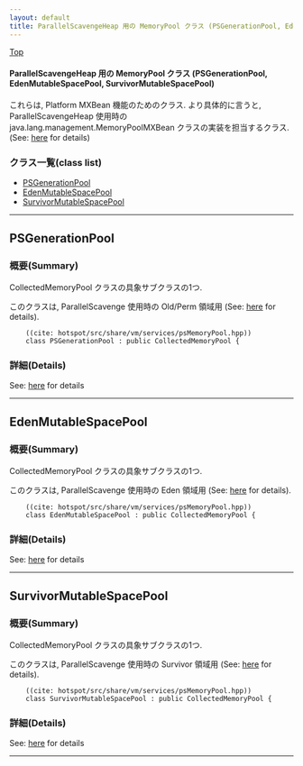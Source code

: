 ```yaml
---
layout: default
title: ParallelScavengeHeap 用の MemoryPool クラス (PSGenerationPool, EdenMutableSpacePool, SurvivorMutableSpacePool)
---
```

[Top](../index.html)

#### ParallelScavengeHeap 用の MemoryPool クラス (PSGenerationPool, EdenMutableSpacePool, SurvivorMutableSpacePool)

これらは, Platform MXBean 機能のためのクラス.
より具体的に言うと, ParallelScavengeHeap 使用時の java.lang.management.MemoryPoolMXBean クラスの実装を担当するクラス.
(See: [here](no2114twV.html) for details)


### クラス一覧(class list)

  * [PSGenerationPool](#noK9OwsM92)
  * [EdenMutableSpacePool](#noS7JLnXEL)
  * [SurvivorMutableSpacePool](#noQtoLXF7W)


---
## <a name="noK9OwsM92" id="noK9OwsM92">PSGenerationPool</a>

### 概要(Summary)
CollectedMemoryPool クラスの具象サブクラスの1つ.

このクラスは, ParallelScavenge 使用時の Old/Perm 領域用 (See: [here](no2114twV.html) for details).


```
    ((cite: hotspot/src/share/vm/services/psMemoryPool.hpp))
    class PSGenerationPool : public CollectedMemoryPool {
```



### 詳細(Details)
See: [here](../doxygen/classPSGenerationPool.html) for details

---
## <a name="noS7JLnXEL" id="noS7JLnXEL">EdenMutableSpacePool</a>

### 概要(Summary)
CollectedMemoryPool クラスの具象サブクラスの1つ.

このクラスは, ParallelScavenge 使用時の Eden 領域用 (See: [here](no2114twV.html) for details).


```
    ((cite: hotspot/src/share/vm/services/psMemoryPool.hpp))
    class EdenMutableSpacePool : public CollectedMemoryPool {
```



### 詳細(Details)
See: [here](../doxygen/classEdenMutableSpacePool.html) for details

---
## <a name="noQtoLXF7W" id="noQtoLXF7W">SurvivorMutableSpacePool</a>

### 概要(Summary)
CollectedMemoryPool クラスの具象サブクラスの1つ.

このクラスは, ParallelScavenge 使用時の Survivor 領域用 (See: [here](no2114twV.html) for details).


```
    ((cite: hotspot/src/share/vm/services/psMemoryPool.hpp))
    class SurvivorMutableSpacePool : public CollectedMemoryPool {
```




### 詳細(Details)
See: [here](../doxygen/classSurvivorMutableSpacePool.html) for details

---
